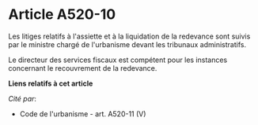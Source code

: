 # Article A520-10

Les litiges relatifs à l'assiette et à la liquidation de la redevance sont suivis par le ministre chargé de l'urbanisme
devant les tribunaux administratifs.

Le directeur des services fiscaux est compétent pour les instances concernant le recouvrement de la redevance.

**Liens relatifs à cet article**

_Cité par_:

  - Code de l'urbanisme - art. A520-11 (V)
